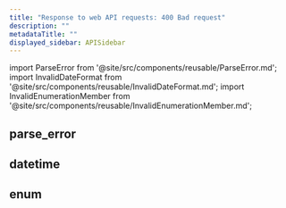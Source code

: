 ```yaml
---
title: "Response to web API requests: 400 Bad request"
description: ""
metadataTitle: ""
displayed_sidebar: APISidebar
---
```


import ParseError from '@site/src/components/reusable/ParseError.md';
import InvalidDateFormat from '@site/src/components/reusable/InvalidDateFormat.md';
import InvalidEnumerationMember from '@site/src/components/reusable/InvalidEnumerationMember.md';



## parse_error

<ParseError />

## datetime

<InvalidDateFormat />

## enum

<InvalidEnumerationMember />

